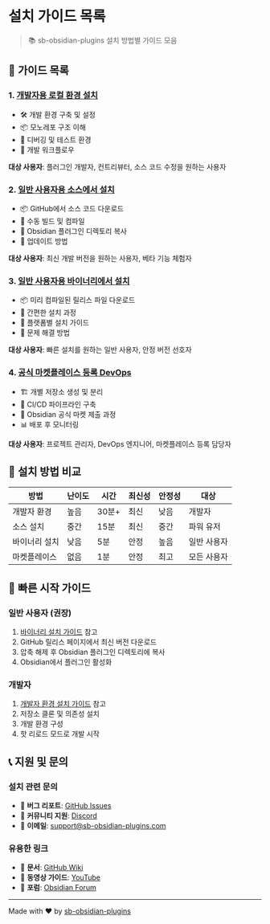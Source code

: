 # 설치 가이드 목록

> 📚 sb-obsidian-plugins 설치 방법별 가이드 모음

## 📖 가이드 목록

### 1. [개발자용 로컬 환경 설치](./01-developer-setup.md)
- 🛠️ 개발 환경 구축 및 설정
- 📦 모노레포 구조 이해
- 🔧 디버깅 및 테스트 환경
- 🚀 개발 워크플로우

**대상 사용자**: 플러그인 개발자, 컨트리뷰터, 소스 코드 수정을 원하는 사용자

### 2. [일반 사용자용 소스에서 설치](./02-source-installation.md)
- 📦 GitHub에서 소스 코드 다운로드
- 🔨 수동 빌드 및 컴파일
- 📁 Obsidian 플러그인 디렉토리 복사
- 🔄 업데이트 방법

**대상 사용자**: 최신 개발 버전을 원하는 사용자, 베타 기능 체험자

### 3. [일반 사용자용 바이너리에서 설치](./03-binary-installation.md)
- 📦 미리 컴파일된 릴리스 파일 다운로드
- 🚀 간편한 설치 과정
- 📱 플랫폼별 설치 가이드
- 🔧 문제 해결 방법

**대상 사용자**: 빠른 설치를 원하는 일반 사용자, 안정 버전 선호자

### 4. [공식 마켓플레이스 등록 DevOps](./04-marketplace-devops.md)
- 🏗️ 개별 저장소 생성 및 분리
- 🔄 CI/CD 파이프라인 구축
- 📝 Obsidian 공식 마켓 제출 과정
- 📊 배포 후 모니터링

**대상 사용자**: 프로젝트 관리자, DevOps 엔지니어, 마켓플레이스 등록 담당자

## 🎯 설치 방법 비교

| 방법 | 난이도 | 시간 | 최신성 | 안정성 | 대상 |
|------|--------|------|--------|--------|------|
| 개발자 환경 | 높음 | 30분+ | 최신 | 낮음 | 개발자 |
| 소스 설치 | 중간 | 15분 | 최신 | 중간 | 파워 유저 |
| 바이너리 설치 | 낮음 | 5분 | 안정 | 높음 | 일반 사용자 |
| 마켓플레이스 | 없음 | 1분 | 안정 | 최고 | 모든 사용자 |

## 🚀 빠른 시작 가이드

### 일반 사용자 (권장)
1. [바이너리 설치 가이드](./03-binary-installation.md) 참고
2. GitHub 릴리스 페이지에서 최신 버전 다운로드
3. 압축 해제 후 Obsidian 플러그인 디렉토리에 복사
4. Obsidian에서 플러그인 활성화

### 개발자
1. [개발자 환경 설치 가이드](./01-developer-setup.md) 참고
2. 저장소 클론 및 의존성 설치
3. 개발 환경 구성
4. 핫 리로드 모드로 개발 시작

## 📞 지원 및 문의

### 설치 관련 문의
- 🐛 **버그 리포트**: [GitHub Issues](https://github.com/sb-obsidian-plugins/sb-obsidian-plugins/issues)
- 💬 **커뮤니티 지원**: [Discord](https://discord.gg/obsidianmd)
- 📧 **이메일**: support@sb-obsidian-plugins.com

### 유용한 링크
- 📖 **문서**: [GitHub Wiki](https://github.com/sb-obsidian-plugins/sb-obsidian-plugins/wiki)
- 🎥 **동영상 가이드**: [YouTube](https://youtube.com/sb-obsidian-plugins)
- 💬 **포럼**: [Obsidian Forum](https://forum.obsidian.md)

---

Made with ❤️ by [sb-obsidian-plugins](https://github.com/sb-obsidian-plugins)